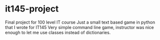 # it145-project
Final project for 100 level IT course
Just a small text based game in python that I wrote for IT145
Very simple command line game, instructor was nice enough to let me 
use classes instead of dictionaries.
